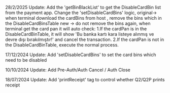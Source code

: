 28/2/2025
Update:
Add the 'getBinBlackList' to get the DisableCardBin list from the payment app.
Change the 'setDisableCardBins' logic, 
original-> when terminal download the cardBins from host , remove the bins which in the DisableCardBinsTable
new -> do not remove the bins again, when terminal get the card pan it will auto check:
    1.If the cardPan is in the DisableCardBinTable, it will show 'Bu banka kartı kara listeye alınmış ve devre dışı bırakılmıştır!' and cancel the transaction.
    2.If the cardPan is not in the DisableCardBinTable, execute the normal process.



17/12/2024
Update:
Add 'setDisableCardBins' to set the card bins which need to be disabled




10/10/2024
Update:
Add Pre-Auth/Auth Cancel / Auth Close




18/07/2024
Update:
Add 'printReceipt' tag to control whether Q2/Q2P prints receipt


